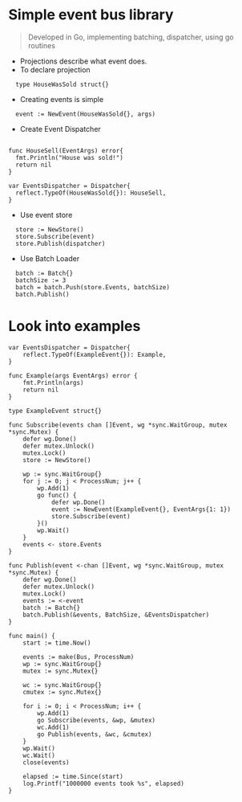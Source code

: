 # Simple event bus library
> Developed in Go, implementing batching, dispatcher, using go routines
  - Projections describe what event does.
  - To declare projection
  ```
    type HouseWasSold struct{}
  ```
  - Creating events is simple
  ```
    event := NewEvent(HouseWasSold{}, args)
  ```
  - Create Event Dispatcher
  ```

  func HouseSell(EventArgs) error{
    fmt.Println("House was sold!")
    return nil
  }

  var EventsDispatcher = Dispatcher{
  	reflect.TypeOf(HouseWasSold{}): HouseSell,
  }
  ```
  - Use event store
  ```
    store := NewStore()
    store.Subscribe(event)
    store.Publish(dispatcher)
  ```
  - Use Batch Loader
  ```
    batch := Batch{}
    batchSize := 3
    batch = batch.Push(store.Events, batchSize)
    batch.Publish()
  ```
# Look into examples
```
var EventsDispatcher = Dispatcher{
	reflect.TypeOf(ExampleEvent{}): Example,
}

func Example(args EventArgs) error {
	fmt.Println(args)
	return nil
}

type ExampleEvent struct{}

func Subscribe(events chan []Event, wg *sync.WaitGroup, mutex *sync.Mutex) {
	defer wg.Done()
	defer mutex.Unlock()
	mutex.Lock()
	store := NewStore()

	wp := sync.WaitGroup{}
	for j := 0; j < ProcessNum; j++ {
		wp.Add(1)
		go func() {
			defer wp.Done()
			event := NewEvent(ExampleEvent{}, EventArgs{1: 1})
			store.Subscribe(event)
		}()
		wp.Wait()
	}
	events <- store.Events
}

func Publish(event <-chan []Event, wg *sync.WaitGroup, mutex *sync.Mutex) {
	defer wg.Done()
	defer mutex.Unlock()
	mutex.Lock()
	events := <-event
	batch := Batch{}
	batch.Publish(&events, BatchSize, &EventsDispatcher)
}

func main() {
	start := time.Now()

	events := make(Bus, ProcessNum)
	wp := sync.WaitGroup{}
	mutex := sync.Mutex{}

	wc := sync.WaitGroup{}
	cmutex := sync.Mutex{}

	for i := 0; i < ProcessNum; i++ {
		wp.Add(1)
		go Subscribe(events, &wp, &mutex)
		wc.Add(1)
		go Publish(events, &wc, &cmutex)
	}
	wp.Wait()
	wc.Wait()
	close(events)

	elapsed := time.Since(start)
	log.Printf("1000000 events took %s", elapsed)
}
```
